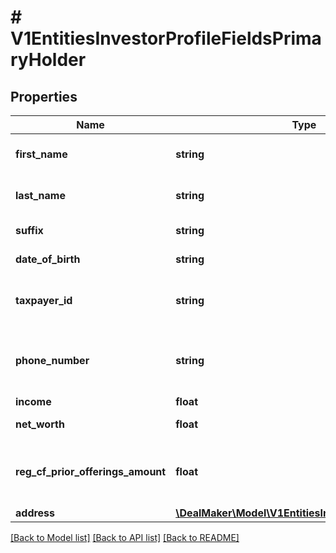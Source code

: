 # # V1EntitiesInvestorProfileFieldsPrimaryHolder

## Properties

Name | Type | Description | Notes
------------ | ------------- | ------------- | -------------
**first_name** | **string** | Investor profile first name | [optional]
**last_name** | **string** | Investor profile last name | [optional]
**suffix** | **string** | Investor profile suffix | [optional]
**date_of_birth** | **string** | The date of birth | [optional]
**taxpayer_id** | **string** | The taxpayer identification number | [optional]
**phone_number** | **string** | The phone number of the primary account holder | [optional]
**income** | **float** | The income | [optional]
**net_worth** | **float** | The net worth | [optional]
**reg_cf_prior_offerings_amount** | **float** | The prior offering amount in the last 12 months | [optional]
**address** | [**\DealMaker\Model\V1EntitiesInvestorProfileAddress**](V1EntitiesInvestorProfileAddress.md) |  | [optional]

[[Back to Model list]](../../README.md#models) [[Back to API list]](../../README.md#endpoints) [[Back to README]](../../README.md)
